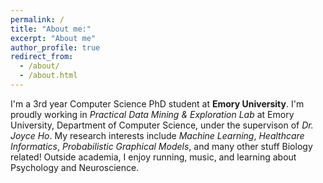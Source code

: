 ```yaml
---
permalink: /
title: "About me:"
excerpt: "About me"
author_profile: true
redirect_from: 
  - /about/
  - /about.html
---
```


I'm a 3rd year Computer Science PhD student at **Emory University**. I'm proudly working in *Practical Data Mining & Exploration Lab* at Emory University, Department of Computer Science, under the supervison of *Dr. Joyce Ho*. My research interests include *Machine Learning*, *Healthcare Informatics*, *Probabilistic Graphical Models*, and many other stuff Biology related! Outside academia, I enjoy running, music, and learning about Psychology and Neuroscience. 
